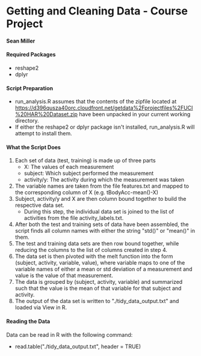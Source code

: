 # Getting and Cleaning Data - Course Project
#### Sean Miller

#### Required Packages
* reshape2
* dplyr

#### Script Preparation
* run_analysis.R assumes that the contents of the zipfile located at https://d396qusza40orc.cloudfront.net/getdata%2Fprojectfiles%2FUCI%20HAR%20Dataset.zip have been unpacked in your current working directory.
* If either the reshape2 or dplyr package isn't installed, run_analysis.R will attempt to install them.

#### What the Script Does
1. Each set of data (test, training) is made up of three parts
	* X: The values of each measurement
	* subject: Which subject performed the measurement
	* activity/y: The activity during which the measurement was taken
2. The variable names are taken from the file features.txt and mapped to the corresponding column of X (e.g. tBodyAcc-mean()-X)
3. Subject, activity/y and X are then column bound together to build the respective data set.
	* During this step, the individual data set is joined to the list of activities from the file activity_labels.txt.
4. After both the test and training sets of data have been assembled, the script finds all column names with either the string "std()" or "mean()" in them.
5. The test and training data sets are then row bound together, while reducing the columns to the list of columns created in step 4.
6. The data set is then pivoted with the melt function into the form (subject, activity, variable, value), where variable maps to one of the variable names of either a mean or std deviation of a measurement and value is the value of that measurement.
7. The data is grouped by (subject, activity, variable) and summarized such that the value is the mean of that variable for that subject and activity.
8. The output of the data set is written to "./tidy_data_output.txt" and loaded via View in R.

#### Reading the Data
Data can be read in R with the following command:
* read.table("./tidy_data_output.txt", header = TRUE)